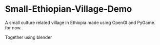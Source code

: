 # Small-Ethiopian-Village-Demo
A small culture related village in Ethiopia made using OpenGl and PyGame. for now.

Together using blender
